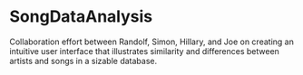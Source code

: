 # SongDataAnalysis
Collaboration effort between Randolf, Simon, Hillary, and Joe on creating an intuitive user interface that illustrates similarity and differences between artists and songs in a sizable database. 
